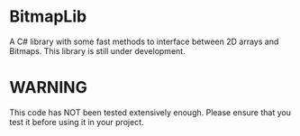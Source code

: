 # BitmapLib
A C# library with some fast methods to interface between 2D arrays and Bitmaps. This library is still under development.

WARNING
===========================
This code has NOT been tested extensively enough. Please ensure that you test it before using it in your project.
